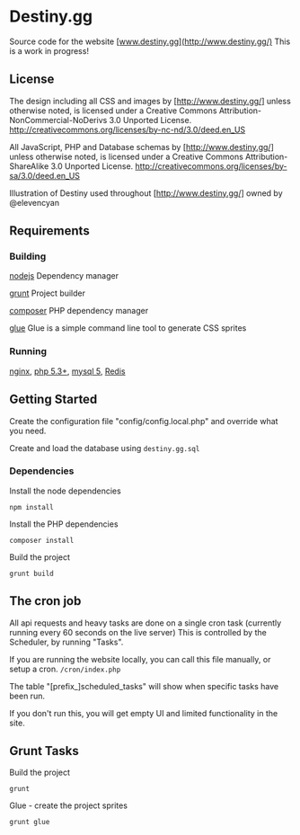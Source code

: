 # Destiny.gg
Source code for the website [www.destiny.gg](http://www.destiny.gg/)
This is a work in progress!

## License

The design including all CSS and images by [http://www.destiny.gg/] unless otherwise noted, is licensed under a Creative Commons Attribution-NonCommercial-NoDerivs 3.0 Unported License.
http://creativecommons.org/licenses/by-nc-nd/3.0/deed.en_US

All JavaScript, PHP and Database schemas by [http://www.destiny.gg/] unless otherwise noted, is licensed under a Creative Commons Attribution-ShareAlike 3.0 Unported License.
http://creativecommons.org/licenses/by-sa/3.0/deed.en_US

Illustration of Destiny used throughout [http://www.destiny.gg/] owned by @elevencyan


## Requirements

### Building

[nodejs](http://nodejs.org/) Dependency manager

[grunt](http://gruntjs.com/) Project builder

[composer](http://getcomposer.org/) PHP dependency manager

[glue](http://glue.readthedocs.org/) Glue is a simple command line tool to generate CSS sprites

### Running

[nginx](http://httpd.apache.org/), [php 5.3+](http://php.net/), [mysql 5](http://dev.mysql.com/), [Redis](http://redis.io/download)


## Getting Started


Create the configuration file "config/config.local.php" and override what you need.

Create and load the database using `destiny.gg.sql`


### Dependencies

Install the node dependencies

```shell
npm install
```

Install the PHP dependencies

```shell
composer install
```

Build the project

```shell
grunt build
```

## The cron job

All api requests and heavy tasks are done on a single cron task (currently running every 60 seconds on the live server)
This is controlled by the Scheduler, by running "Tasks".

If you are running the website locally, you can call this file manually, or setup a cron. `/cron/index.php`

The table "[prefix_]scheduled_tasks" will show when specific tasks have been run.

If you don't run this, you will get empty UI and limited functionality in the site.


## Grunt Tasks

Build the project

```shell
grunt
```

Glue - create the project sprites

```shell
grunt glue
```
